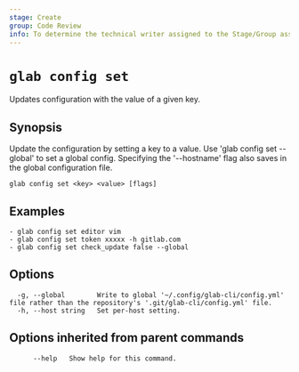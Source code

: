 ```yaml
---
stage: Create
group: Code Review
info: To determine the technical writer assigned to the Stage/Group associated with this page, see https://about.gitlab.com/handbook/product/ux/technical-writing/#assignments
---
```


<!--
This documentation is auto generated by a script.
Please do not edit this file directly. Run `make gen-docs` instead.
-->

# `glab config set`

Updates configuration with the value of a given key.

## Synopsis

Update the configuration by setting a key to a value.
Use 'glab config set --global' to set a global config.
Specifying the '--hostname' flag also saves in the global configuration file.
		
```plaintext
glab config set <key> <value> [flags]
```

## Examples

```plaintext
- glab config set editor vim
- glab config set token xxxxx -h gitlab.com
- glab config set check_update false --global

```

## Options

```plaintext
  -g, --global        Write to global '~/.config/glab-cli/config.yml' file rather than the repository's '.git/glab-cli/config.yml' file.
  -h, --host string   Set per-host setting.
```

## Options inherited from parent commands

```plaintext
      --help   Show help for this command.
```
